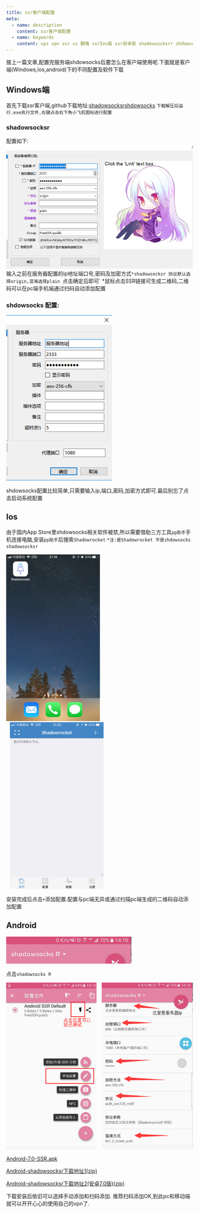 ```yaml
---
title: ssr客户端配置
meta:
  - name: description
    content: ssr客户端配置
  - name: keywords
    content: vps vpn ssr ss 翻墙 ssrIos版 ssr安卓版 shadowsocksrr shdowsocks
---
```


接上一篇文章,配置完服务端shdowsocks后要怎么在客户端使用呢.下面就是客户端(Windows,Ios,android)下的不同配置及软件下载
## Windows端
 首先下载ssr客户端,github下载地址:[shadowsocksr](https://github.com/shadowsocksrr/shadowsocksr-csharp/releases)[shdowsocks](https://github.com/shadowsocks/shadowsocks-windows/releases)
 `下载解压后运行.exe执行文件,右键点击右下角小飞机图标进行配置`

### shadowsocksr

 配置如下:![ssr1](../public/img/ssrClient/ssrClient1.png)输入之前在服务器配置的ip地址端口号,密码及加密方式`*shadowsocksr 协议默认选择origin,混淆选择plain
 `点击确定后即可`
 *鼠标点击SSR链接可生成二维码,二维码可以在pc端手机端通过扫码自动添加配置

### shdowsocks 配置:

 ![ss2](../public/img/ssrClient/ssrClient2.png)

 shdowsocks配置比较简单,只需要输入ip,端口,密码,加密方式即可.最后别忘了点击启动系统配置

## Ios

 由于国内App Store里shdowsocks相关软件被禁,所以需要借助三方工具`pp助手`手机连接电脑,安装`pp助手`后搜索`Shadowrocket`
 `*注:是Shadowrocket 不是shdowsocks shadowsocksr`
  <p>
  <img src="../public/img/ssrClient/ssrClient3.png" height="450" />
  <img src="../public/img/ssrClient/ssrClient4.png"  style="margin-left:10px" height="450" />
  </p>


 安装完成后点击`+`添加配置.配置与pc端无异或通过扫描pc端生成的二维码自动添加配置

## Android

  ![ss2](../public/img/ssrClient/ssrClient5.png)

  点击`shadowsocks R`

  <p>
  <img src="../public/img/ssrClient/ssrClient6.png" height="450" />
  <img src="../public/img/ssrClient/ssrClient7.png" style="margin-left:10px" height="450" />
  </p>




 [Android-7.0-SSR.apk](https://blog.moog.site/soft/Android-7.0-SSR.apk)
 
 [Android-shadowsocksr下载地址1(zip)](https://www.i5seo.com/1/SSR_3.4_for_android.zip)

 [Android-shadowsocksr下载地址2(安卓7.0版)(zip)](http://www.i5seo.com/1/Android-7.0-SSR.zip)

 下载安装后依旧可以选择手动添加和扫码添加.
 推荐扫码添加OK,到此pc和移动端就可以开开心心的使用自己的vpn了.